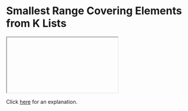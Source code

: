 # Smallest Range Covering Elements from K Lists 

<iframe></iframe>

Click [here](Explanation.md) for an explanation.

